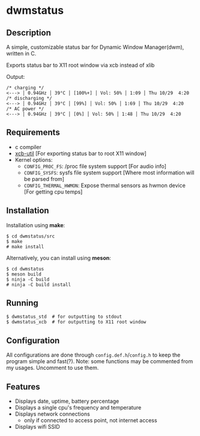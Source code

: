 # dwmstatus
## Description
A simple, customizable status bar for Dynamic Window Manager(dwm), written in C.

Exports status bar to X11 root window via xcb instead of xlib

Output:
```
/* charging */
<---> │ 0.94GHz │ 39°C │ [100%+] │ Vol: 50% │ 1:09 │ Thu 10/29  4:20
/* discharging */
<---> │ 0.94GHz │ 39°C │ [99%] │ Vol: 50% │ 1:69 │ Thu 10/29  4:20
/* AC power */
<---> │ 0.94GHz │ 39°C │ [0%] │ Vol: 50% │ 1:48 │ Thu 10/29  4:20
```

## Requirements
 - c compiler
 - [xcb-util](https://xcb.freedesktop.org/) [For exporting status bar to root X11 window]
 - Kernel options:
    - `CONFIG_PROC_FS`: /proc file system support [For audio info]
   - `CONFIG_SYSFS`: sysfs file system support [Where most information will be parsed from]
   - `CONFIG_THERMAL_HWMON`: Expose thermal sensors as hwmon device [For getting cpu temps]

## Installation
Installation using **make**:
```
$ cd dwmstatus/src
$ make
# make install
```
Alternatively, you can install using **meson**:
```
$ cd dwmstatus
$ meson build
$ ninja -C build
# ninja -C build install
```

## Running
```
$ dwmstatus_std  # for outputting to stdout
$ dwmstatus_xcb  # for outputting to X11 root window
```

## Configuration
All configurations are done through `config.def.h`/`config.h`
to keep the program simple and fast(?).
Note: some functions may be commented from my usages.
Uncomment to use them.

## Features
 - Displays date, uptime, battery percentage
 - Displays a single cpu's frequency and temperature
 - Displays network connections
   - only if connected to access point, not internet access
 - Displays wifi SSID 
